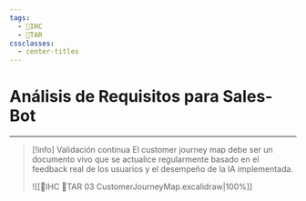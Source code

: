 ```yaml
---
tags:
  - 🎨IHC
  - 📝TAR
cssclasses:
  - center-titles
---
```


# Análisis de Requisitos para Sales-Bot

---

> [!info] Validación continua
> El customer journey map debe ser un documento vivo que se actualice regularmente basado en el feedback real de los usuarios y el desempeño de la IA implementada.
> 
> ![[🎨IHC 📝TAR 03 CustomerJourneyMap.excalidraw|100%]]

